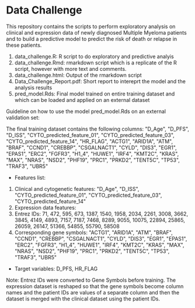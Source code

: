 # Data Challenge
This repository contains the scripts to perform exploratory analysis on clinical and expression data of newly diagnosed Multiple Myeloma patients and to build a predictive model to predict the risk of death or relapse in these patients. 

1. data_challenge.R: R script to do exploratory and predictive analyis
2. data_challenge.Rmd: rmarkdown script which is a replicate of the R script, however with more text and comments.
3. data_challenge.html: Output of the rmarkdown script
4. Data_Challenge_Report.pdf: Short report to intereprt the model and the analysis results
5. pred_model.Rds: Final model trained on entire training dataset and which can be loaded and applied on an external dataset

Guideline on how to use the model pred_model.Rds on an external validation set:

The final training dataset contains the following columns:
"D_Age", "D_PFS", "D_ISS", "CYTO_predicted_feature_01", "CYTO_predicted_feature_03", 
"CYTO_predicted_feature_14", "HR_FLAG", "ACTG1", "ARID1A", "ATM", 
"BRAF", "CCND1", "CREBBP", "CSGALNACT1", "CYLD", "DIS3", "EGR1", 
"EPAS1", "ERC2", "FGFR3", "H1_4", "HUWE1", "IRF4", "KMT2C", "KRAS", 
"MAX", "NRAS", "NSD2", "PHF19", "PRC1", "PRKD2", "TENT5C", "TP53", 
"TRAF3", "UBR5"

* Features list: 
1. Clinical and cytogenetic features: "D_Age", "D_ISS", "CYTO_predicted_feature_01", "CYTO_predicted_feature_03", 
"CYTO_predicted_feature_14"
2. Expression data features: 
  1. Entrez IDs: 71, 472, 595, 673, 1387, 1540, 1958, 2034, 2261, 3008, 3662, 3845, 4149, 4893, 7157, 7187, 7468, 8289, 9055, 10075, 22894, 25865, 26059, 26147, 51366, 54855, 55790, 58508 
  2. Corresponding gene symbols: "ACTG1", "ARID1A", "ATM", 
"BRAF", "CCND1", "CREBBP", "CSGALNACT1", "CYLD", "DIS3", "EGR1", 
"EPAS1", "ERC2", "FGFR3", "H1_4", "HUWE1", "IRF4", "KMT2C", "KRAS", 
"MAX", "NRAS", "NSD2", "PHF19", "PRC1", "PRKD2", "TENT5C", "TP53", 
"TRAF3", "UBR5" 

* Target variables: D_PFS, HR_FLAG 

Note: Entrez IDs were converted to Gene Symbols before training. The expression dataset is reshaped so that the gene symbols become column names and the patient IDs are values of a separate column and then the dataset is merged with the clinical dataset using the patient IDs. 



